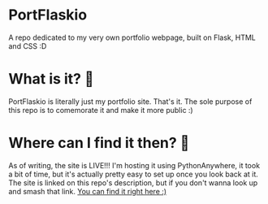 # PortFlaskio
A repo dedicated to my very own portfolio webpage, built on Flask, HTML and CSS :D

# What is it? 🤔
PortFlaskio is literally just my portfolio site. That's it. The sole purpose of this repo is to comemorate it and make it more public :)

# Where can I find it then? 👀
As of writing, the site is LIVE!!! I'm hosting it using PythonAnywhere, it took a bit of time, but it's actually pretty easy to set up once you look back at it. The site is linked on this repo's description, but if you don't wanna look up and smash that link. <a href="https://nubb.pythonanywhere.com" target="_blank">You can find it right here :)</a>
